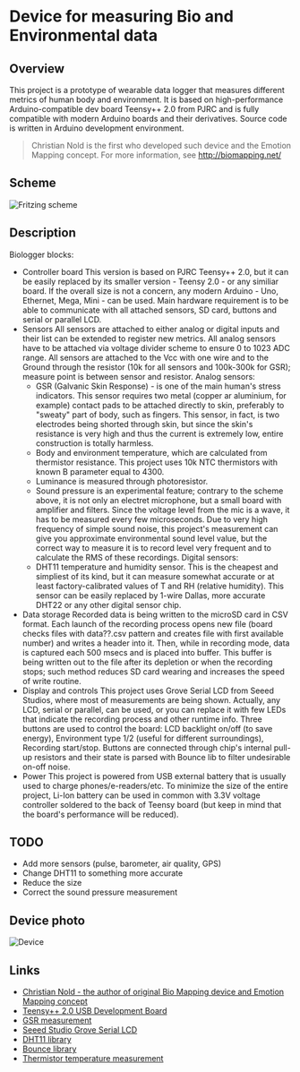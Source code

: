 # Device for measuring Bio and Environmental data

## Overview

This project is a prototype of wearable data logger that measures different metrics of human body and environment. It is based on high-performance Arduino-compatible dev board Teensy++ 2.0 from PJRC and is fully compatible with modern Arduino boards and their derivatives. Source code is written in Arduino development environment.
> Christian Nold is the first who developed such device and the Emotion Mapping concept. For more information, see http://biomapping.net/

## Scheme

![Fritzing scheme](https://raw.github.com/igoraven/arduino-biologger/master/biologger/biologger-fz.png "Fritzing scheme")

## Description

Biologger blocks:
* Controller board
    This version is based on PJRC Teensy++ 2.0, but it can be easily replaced by its smaller version - Teensy 2.0 - or any similiar board. If the overall size is not a concern, any modern Arduino - Uno, Ethernet, Mega, Mini - can be used. Main hardware requirement is to be able to communicate with all attached sensors, SD card, buttons and serial or parallel LCD.
* Sensors
    All sensors are attached to either analog or digital inputs and their list can be extended to register new metrics. All analog sensors have to be attached via voltage divider scheme to ensure 0 to 1023 ADC range. All sensors are attached to the Vcc with one wire and to the Ground through the resistor (10k for all sensors and 100k-300k for GSR); measure point is between sensor and resistor.
    Analog sensors:
    * GSR (Galvanic Skin Response) - is one of the main human's stress indicators. This sensor requires two metal (copper ar aluminium, for example) contact pads to be attached directly to skin, preferably to "sweaty" part of body, such as fingers. This sensor, in fact, is two electrodes being shorted through skin, but since the skin's resistance is very high and thus the current is extremely low, entire construction is totally harmless.
    * Body and environment temperature, which are calculated from thermistor resistance. This project uses 10k NTC thermistors with known B parameter equal to 4300.
    * Luminance is measured through photoresistor.
    * Sound pressure is an experimental feature; contrary to the scheme above, it is not only an electret microphone, but a small board with amplifier and filters. Since the voltage level from the mic is a wave, it has to be measured every few microseconds. Due to very high frequency of simple sound noise, this project's measurement can give you approximate environmental sound level value, but the correct way to measure it is to record level very frequent and to calculate the RMS of these recordings.
    Digital sensors:
    * DHT11 temperature and humidity sensor. This is the cheapest and simpliest of its kind, but it can measure somewhat accurate or at least factory-calibrated values of T and RH (relative humidity). This sensor can be easily replaced by 1-wire Dallas, more accurate DHT22 or any other digital sensor chip.
* Data storage
    Recorded data is being written to the microSD card in CSV format. Each launch of the recording process opens new file (board checks files with data??.csv pattern and creates file with first available number) and writes a header into it. Then, while in recording mode, data is captured each 500 msecs and is placed into buffer. This buffer is being written out to the file after its depletion or when the recording stops; such method reduces SD card wearing and increases the speed of write routine.
* Display and controls
    This project uses Grove Serial LCD from Seeed Studios, where most of measurements are being shown. Actually, any LCD, serial or parallel, can be used, or you can replace it with few LEDs that indicate the recording process and other runtime info. Three buttons are used to control the board: LCD backlight on/off (to save energy), Environment type 1/2 (useful for different surroundings), Recording start/stop. Buttons are connected through chip's internal pull-up resistors and their state is parsed with Bounce lib to filter undesirable on-off noise.
* Power
    This project is powered from USB external battery that is usually used to charge phones/e-readers/etc. To minimize the size of the entire project, Li-Ion battery can be used in common with 3.3V voltage controller soldered to the back of Teensy board (but keep in mind that the board's performance will be reduced).

## TODO
* Add more sensors (pulse, barometer, air quality, GPS)
* Change DHT11 to something more accurate
* Reduce the size
* Correct the sound pressure measurement

## Device photo
![Device](https://raw.github.com/igoraven/arduino-biologger/master/biologger/real-device.jpg "Device")

## Links
* [Christian Nold - the author of original Bio Mapping device and Emotion Mapping concept](http://biomapping.net/)
* [Teensy++ 2.0 USB Development Board](http://www.pjrc.com/teensy/index.html)
* [GSR measurement](http://open3.cc/wiki/doku.php?id=bio_feedback)
* [Seeed Studio Grove Serial LCD](http://www.seeedstudio.com/wiki/index.php?title=Grove_-_Serial_LCD)
* [DHT11 library](http://playground.arduino.cc/main/DHT11Lib)
* [Bounce library](http://playground.arduino.cc/code/bounce)
* [Thermistor temperature measurement](http://en.wikipedia.org/wiki/Thermistor#B_or_.CE.B2_parameter_equation)